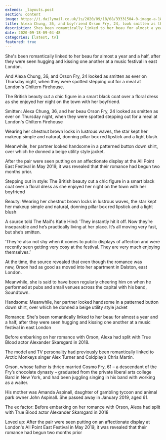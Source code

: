 ```yaml
---
extends: _layouts.post
section: content
image: https://i.dailymail.co.uk/1s/2020/09/18/08/33331504-0-image-a-18_1600415495763.jpg 
title: Alexa Chung, 36, and boyfriend Orson Fry, 24, look smitten as they step out for romantic meal 
description: Shes been romantically linked to her beau for almost a year and a half, after they were seen hugging and kissing one another at a music festival in east London. 
date: 2020-09-18-09-04-48 
categories: [latest, tv] 
featured: true 
--- 
```

She's been romantically linked to her beau for almost a year and a half, after they were seen hugging and kissing one another at a music festival in east London.

And Alexa Chung, 36, and Orson Fry, 24 looked as smitten as ever on Thursday night, when they were spotted stepping out for a meal at London's Chiltern Firehouse.

The British beauty cut a chic figure in a smart black coat over a floral dress as she enjoyed her night on the town with her boyfriend.

Smitten: Alexa Chung, 36, and her beau Orson Fry, 24 looked as smitten as ever on Thursday night, when they were spotted stepping out for a meal at London's Chiltern Firehouse

Wearing her chestnut brown locks in lustrous waves, the star kept her makeup simple and natural, donning pillar box red lipstick and a light blush.

Meanwhile, her partner looked handsome in a patterned button down shirt, over which he donned a beige utility style jacket.

After the pair were seen putting on an affectionate display at the All Point East Festival in May 2019, it was revealed that their romance had begun two months prior.

Stepping out in style: The British beauty cut a chic figure in a smart black coat over a floral dress as she enjoyed her night on the town with her boyfriend

Beauty: Wearing her chestnut brown locks in lustrous waves, the star kept her makeup simple and natural, donning pillar box red lipstick and a light blush

A source told The Mail's Katie Hind: 'They instantly hit it off. Now they’re inseparable and he’s practically living at her place. It’s all moving very fast, but she’s smitten.

‘They’re also not shy when it comes to public displays of affection and were recently seen getting very cosy at the festival. They are very much enjoying themselves.’

At the time, the source revealed that even though the romance was new, Orson had as good as moved into her apartment in Dalston, east London.

Meanwhile, she is said to have been regularly cheering him on when he performed at pubs and small venues across the capital with his band, Soundtown.

Handsome: Meanwhile, her partner looked handsome in a patterned button down shirt, over which he donned a beige utility style jacket

Romance: She's been romantically linked to her beau for almost a year and a half, after they were seen hugging and kissing one another at a music festival in east London

Before embarking on her romance with Orson, Alexa had split with True Blood actor Alexander Skarsgard in 2018.

The model and TV personality had previously been romantically linked to Arctic Monkeys singer Alex Turner and Coldplay’s Chris Martin.

Orson, whose father is thrice married Cosmo Fry, 61 – a descendant of the Fry’s chocolate dynasty – graduated from the private liberal arts college Bard in New York, and had been juggling singing in his band with working as a waiter.

His mother was Amanda Aspinall, daughter of gambling tycoon and animal park owner John Aspinall. She passed away in January 2019, aged 61.

The ex factor: Before embarking on her romance with Orson, Alexa had split with True Blood actor Alexander Skarsgard in 2018

Loved up: After the pair were seen putting on an affectionate display at London's All Point East Festival in May 2019, it was revealed that their romance had begun two months prior 

